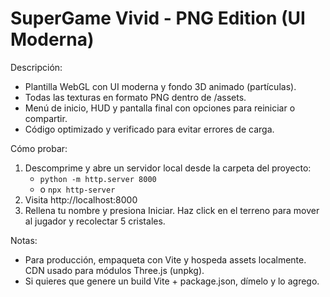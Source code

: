 SuperGame Vivid - PNG Edition (UI Moderna)
=========================================

Descripción:
- Plantilla WebGL con UI moderna y fondo 3D animado (partículas).
- Todas las texturas en formato PNG dentro de /assets.
- Menú de inicio, HUD y pantalla final con opciones para reiniciar o compartir.
- Código optimizado y verificado para evitar errores de carga.

Cómo probar:
1. Descomprime y abre un servidor local desde la carpeta del proyecto:
   - `python -m http.server 8000`
   - o `npx http-server`
2. Visita http://localhost:8000
3. Rellena tu nombre y presiona Iniciar. Haz click en el terreno para mover al jugador y recolectar 5 cristales.

Notas:
- Para producción, empaqueta con Vite y hospeda assets localmente. CDN usado para módulos Three.js (unpkg).
- Si quieres que genere un build Vite + package.json, dímelo y lo agrego.
